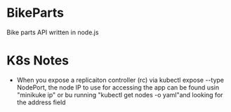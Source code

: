 # BikeParts
Bike parts API written in node.js


# K8s Notes
   * When you expose a replicaiton controller (rc) via kubectl expose --type NodePort, the node IP to use for accessing the app can be found usin "minikuke ip" or bu running "kubectl get nodes -o yaml"and looking for the address field